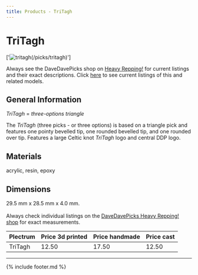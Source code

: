 ```yaml
---
title: Products - TriTagh
---
```

# TriTagh

['![tritagh](../../assets/images/tritagh_01.jpg "Tritagh")(/picks/tritagh)']

Always see the DaveDavePicks shop on [Heavy Repping!](https://www.heavyrepping.com/shop/store/davedavepicks/) for current listings and their exact descriptions. Click [here](https://heavyrepping.com/davedavepicks/?s=TriTagh&post_type=product) to see current listings of this and related models.

## General Information
*TriTagh* = *three-options triangle*

The *TriTagh* (three picks - or three options) is based on a triangle pick and features one pointy bevelled tip, one rounded bevelled tip, and one rounded over tip. Features a large Celtic knot *TriTagh* logo and central DDP logo.

## Materials
acrylic, resin, epoxy

## Dimensions
29.5 mm x 28.5 mm x 4.0 mm.<br/><br/>Always check individual listings on the [DaveDavePicks Heavy Repping! shop](https://heavyrepping.com/davedavepicks/shop/) for exact measurements.

| **Plectrum**                                        | **Price 3d printed**   | **Price handmade**   | **Price cast**   |
|:----------------------------------------------------|:-----------------------|:---------------------|:-----------------|
| TriTagh                                          | 12.50               | 17.50             | 12.50         |

---

{% include footer.md %}